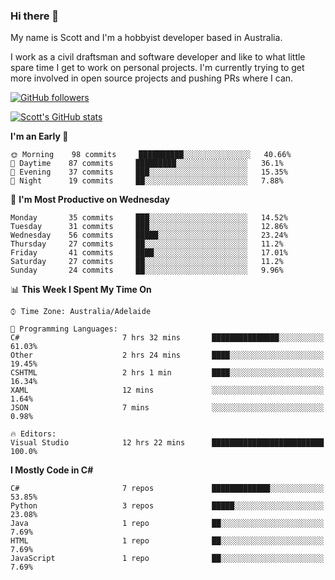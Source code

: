 ### Hi there 👋

My name is Scott and I'm a hobbyist developer based in Australia.

I work as a civil draftsman and software developer and like to what little spare time I get to work on personal projects. I'm currently trying to get more involved in open source projects and pushing PRs where I can. 

[![GitHub followers](https://img.shields.io/github/followers/puppetsw?label=Follow&style=social)](https://github.com/puppetsw?tab=followers)

[![Scott's GitHub stats](https://github-readme-stats.vercel.app/api?username=puppetsw&show_icons=true&theme=dark)](https://github.com/anuraghazra/github-readme-stats)

<!--START_SECTION:waka-->
**I'm an Early 🐤** 

```text
🌞 Morning    98 commits     ██████████░░░░░░░░░░░░░░░   40.66% 
🌆 Daytime    87 commits     █████████░░░░░░░░░░░░░░░░   36.1% 
🌃 Evening    37 commits     ███░░░░░░░░░░░░░░░░░░░░░░   15.35% 
🌙 Night      19 commits     ██░░░░░░░░░░░░░░░░░░░░░░░   7.88%

```
📅 **I'm Most Productive on Wednesday** 

```text
Monday       35 commits     ███░░░░░░░░░░░░░░░░░░░░░░   14.52% 
Tuesday      31 commits     ███░░░░░░░░░░░░░░░░░░░░░░   12.86% 
Wednesday    56 commits     █████░░░░░░░░░░░░░░░░░░░░   23.24% 
Thursday     27 commits     ██░░░░░░░░░░░░░░░░░░░░░░░   11.2% 
Friday       41 commits     ████░░░░░░░░░░░░░░░░░░░░░   17.01% 
Saturday     27 commits     ██░░░░░░░░░░░░░░░░░░░░░░░   11.2% 
Sunday       24 commits     ██░░░░░░░░░░░░░░░░░░░░░░░   9.96%

```


📊 **This Week I Spent My Time On** 

```text
⌚︎ Time Zone: Australia/Adelaide

💬 Programming Languages: 
C#                       7 hrs 32 mins       ███████████████░░░░░░░░░░   61.03% 
Other                    2 hrs 24 mins       ████░░░░░░░░░░░░░░░░░░░░░   19.45% 
CSHTML                   2 hrs 1 min         ████░░░░░░░░░░░░░░░░░░░░░   16.34% 
XAML                     12 mins             ░░░░░░░░░░░░░░░░░░░░░░░░░   1.64% 
JSON                     7 mins              ░░░░░░░░░░░░░░░░░░░░░░░░░   0.98%

🔥 Editors: 
Visual Studio            12 hrs 22 mins      █████████████████████████   100.0%

```

**I Mostly Code in C#** 

```text
C#                       7 repos             █████████████░░░░░░░░░░░░   53.85% 
Python                   3 repos             █████░░░░░░░░░░░░░░░░░░░░   23.08% 
Java                     1 repo              ██░░░░░░░░░░░░░░░░░░░░░░░   7.69% 
HTML                     1 repo              ██░░░░░░░░░░░░░░░░░░░░░░░   7.69% 
JavaScript               1 repo              ██░░░░░░░░░░░░░░░░░░░░░░░   7.69%

```



<!--END_SECTION:waka-->

<!--
**puppetsw/puppetsw** is a ✨ _special_ ✨ repository because its `README.md` (this file) appears on your GitHub profile.

Here are some ideas to get you started:

- 🔭 I’m currently working on ...
- 🌱 I’m currently learning ...
- 👯 I’m looking to collaborate on ...
- 🤔 I’m looking for help with ...
- 💬 Ask me about ...
- 📫 How to reach me: ...
- 😄 Pronouns: ...
- ⚡ Fun fact: ...
-->
